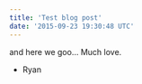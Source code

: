```yaml
---
title: 'Test blog post'
date: '2015-09-23 19:30:48 UTC'
---
```


and here we goo…
Much love.
- Ryan
